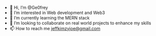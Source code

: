 - 👋 Hi, I’m @Ge0frey
- 👀 I’m interested in Web development and Web3
- 🌱 I’m currently learning the MERN stack
- 💞️ I’m looking to collaborate on real world projects to enhance my skills
- 📫 How to reach me jeffkimzyjoe@gmail.com

<!---
Ge0frey/Ge0frey is a ✨ special ✨ repository because its `README.md` (this file) appears on your GitHub profile.
You can click the Preview link to take a look at your changes.
--->
